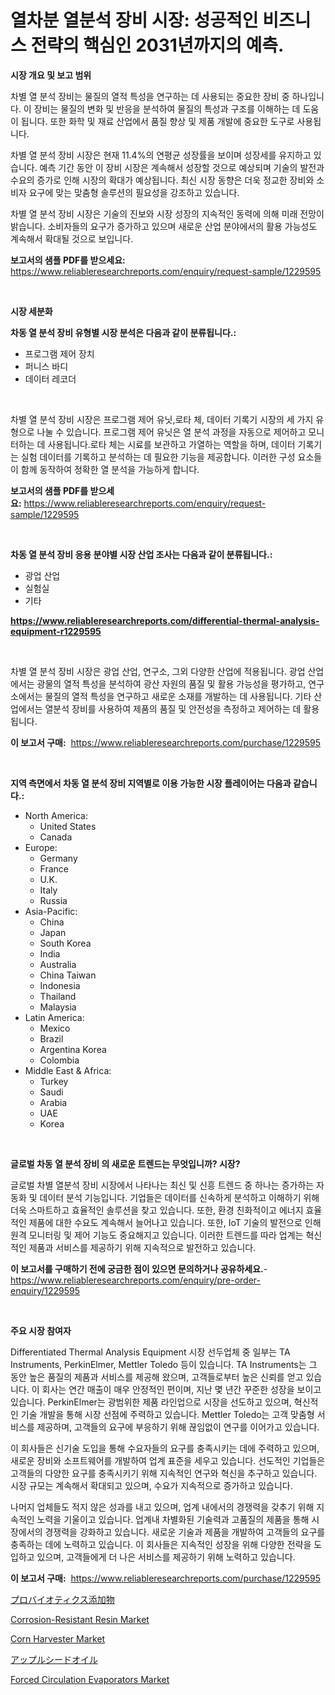 <p><h1>열차분 열분석 장비 시장: 성공적인 비즈니스 전략의 핵심인 2031년까지의 예측.</h1></p><p><strong>시장 개요 및 보고 범위</strong></p>
<p><p>차별 열 분석 장비는 물질의 열적 특성을 연구하는 데 사용되는 중요한 장비 중 하나입니다. 이 장비는 물질의 변화 및 반응을 분석하여 물질의 특성과 구조를 이해하는 데 도움이 됩니다. 또한 화학 및 재료 산업에서 품질 향상 및 제품 개발에 중요한 도구로 사용됩니다.</p><p>차별 열 분석 장비 시장은 현재 11.4%의 연평균 성장률을 보이며 성장세를 유지하고 있습니다. 예측 기간 동안 이 장비 시장은 계속해서 성장할 것으로 예상되며 기술의 발전과 수요의 증가로 인해 시장의 확대가 예상됩니다. 최신 시장 동향은 더욱 정교한 장비와 소비자 요구에 맞는 맞춤형 솔루션의 필요성을 강조하고 있습니다.</p><p>차별 열 분석 장비 시장은 기술의 진보와 시장 성장의 지속적인 동력에 의해 미래 전망이 밝습니다. 소비자들의 요구가 증가하고 있으며 새로운 산업 분야에서의 활용 가능성도 계속해서 확대될 것으로 보입니다.</p></p>
<p><strong>보고서의 샘플 PDF를 받으세요:</strong> <a href="https://www.reliableresearchreports.com/enquiry/request-sample/1229595">https://www.reliableresearchreports.com/enquiry/request-sample/1229595</a></p>
<p>&nbsp;</p>
<p><strong>시장 세분화</strong></p>
<p><strong>차동 열 분석 장비 유형별 시장 분석은 다음과 같이 분류됩니다.:</strong></p>
<p><ul><li>프로그램 제어 장치</li><li>퍼니스 바디</li><li>데이터 레코더</li></ul></p>
<p>&nbsp;</p>
<p><p>차별 열 분석 장비 시장은 프로그램 제어 유닛,로타 체, 데이터 기록기 시장의 세 가지 유형으로 나눌 수 있습니다. 프로그램 제어 유닛은 열 분석 과정을 자동으로 제어하고 모니터하는 데 사용됩니다.로타 체는 시료를 보관하고 가열하는 역할을 하며, 데이터 기록기는 실험 데이터를 기록하고 분석하는 데 필요한 기능을 제공합니다. 이러한 구성 요소들이 함께 동작하여 정확한 열 분석을 가능하게 합니다.</p></p>
<p><strong>보고서의 샘플 PDF를 받으세요:</strong>&nbsp;<a href="https://www.reliableresearchreports.com/enquiry/request-sample/1229595">https://www.reliableresearchreports.com/enquiry/request-sample/1229595</a></p>
<p>&nbsp;</p>
<p><strong> 차동 열 분석 장비 응용 분야별 시장 산업 조사는 다음과 같이 분류됩니다.:</strong></p>
<p><ul><li>광업 산업</li><li>실험실</li><li>기타</li></ul></p>
<p><strong><a href="https://www.reliableresearchreports.com/differential-thermal-analysis-equipment-r1229595">https://www.reliableresearchreports.com/differential-thermal-analysis-equipment-r1229595</a></strong></p>
<p>&nbsp;</p>
<p><p>차별 열 분석 장비 시장은 광업 산업, 연구소, 그외 다양한 산업에 적용됩니다. 광업 산업에서는 광물의 열적 특성을 분석하여 광산 자원의 품질 및 활용 가능성을 평가하고, 연구소에서는 물질의 열적 특성을 연구하고 새로운 소재를 개발하는 데 사용됩니다. 기타 산업에서는 열분석 장비를 사용하여 제품의 품질 및 안전성을 측정하고 제어하는 데 활용됩니다.</p></p>
<p><strong>이 보고서 구매:</strong>&nbsp; <a href="https://www.reliableresearchreports.com/purchase/1229595">https://www.reliableresearchreports.com/purchase/1229595</a></p>
<p>&nbsp;</p>
<p><strong>지역 측면에서 차동 열 분석 장비 지역별로 이용 가능한 시장 플레이어는 다음과 같습니다.:</strong></p>
<p><ul>
    <li>
        North America:
        <ul>
            <li>United States</li>
            <li>Canada</li>
        </ul>
    </li>
    <li>
        Europe:
        <ul>
            <li>Germany</li>
            <li>France</li>
            <li>U.K.</li>
            <li>Italy</li>
            <li>Russia</li>
        </ul>
    </li>
    <li>
        Asia-Pacific:
        <ul>
            <li>China</li>
            <li>Japan</li>
            <li>South Korea</li>
            <li>India</li>
            <li>Australia</li>
            <li>China Taiwan</li>
            <li>Indonesia</li>
            <li>Thailand</li>
            <li>Malaysia</li>
        </ul>
    </li>
    <li>
        Latin America:
        <ul>
            <li>Mexico</li>
            <li>Brazil</li>
            <li>Argentina Korea</li>
            <li>Colombia</li>
        </ul>
    </li>
    <li>
        Middle East & Africa:
        <ul>
            <li>Turkey</li>
            <li>Saudi</li>
            <li>Arabia</li>
            <li>UAE</li>
            <li>Korea</li>
        </ul>
    </li>
    </ul></p>
<p>&nbsp;</p>
<p><strong>글로벌 차동 열 분석 장비 의 새로운 트렌드는 무엇입니까? 시장?</strong></p>
<p><p>글로벌 차별 열분석 장비 시장에서 나타나는 최신 및 신흥 트렌드 중 하나는 증가하는 자동화 및 데이터 분석 기능입니다. 기업들은 데이터를 신속하게 분석하고 이해하기 위해 더욱 스마트하고 효율적인 솔루션을 찾고 있습니다. 또한, 환경 친화적이고 에너지 효율적인 제품에 대한 수요도 계속해서 늘어나고 있습니다. 또한, IoT 기술의 발전으로 인해 원격 모니터링 및 제어 기능도 중요해지고 있습니다. 이러한 트렌드를 따라 업계는 혁신적인 제품과 서비스를 제공하기 위해 지속적으로 발전하고 있습니다.</p></p>
<p><strong>이 보고서를 구매하기 전에 궁금한 점이 있으면 문의하거나 공유하세요.</strong>- <a href="https://www.reliableresearchreports.com/enquiry/pre-order-enquiry/1229595">https://www.reliableresearchreports.com/enquiry/pre-order-enquiry/1229595</a></p>
<p>&nbsp;</p>
<p><strong>주요 시장 참여자</strong></p>
<p><p>Differentiated Thermal Analysis Equipment 시장 선두업체 중 일부는 TA Instruments, PerkinElmer, Mettler Toledo 등이 있습니다. TA Instruments는 그 동안 높은 품질의 제품과 서비스를 제공해 왔으며, 고객들로부터 높은 신뢰를 얻고 있습니다. 이 회사는 연간 매출이 매우 안정적인 편이며, 지난 몇 년간 꾸준한 성장을 보이고 있습니다. PerkinElmer는 광범위한 제품 라인업으로 시장을 선도하고 있으며, 혁신적인 기술 개발을 통해 시장 선점에 주력하고 있습니다. Mettler Toledo는 고객 맞춤형 서비스를 제공하며, 고객들의 요구에 부응하기 위해 끊임없이 연구를 이어가고 있습니다.</p><p>이 회사들은 신기술 도입을 통해 수요자들의 요구를 충족시키는 데에 주력하고 있으며, 새로운 장비와 소프트웨어를 개발하여 업계 표준을 세우고 있습니다. 선도적인 기업들은 고객들의 다양한 요구를 충족시키기 위해 지속적인 연구와 혁신을 추구하고 있습니다. 시장 규모는 계속해서 확대되고 있으며, 수요가 지속적으로 증가하고 있습니다.</p><p>나머지 업체들도 적지 않은 성과를 내고 있으며, 업계 내에서의 경쟁력을 갖추기 위해 지속적인 노력을 기울이고 있습니다. 업계내 차별화된 기술력과 고품질의 제품을 통해 시장에서의 경쟁력을 강화하고 있습니다. 새로운 기술과 제품을 개발하여 고객들의 요구를 충족하는 데에 노력하고 있습니다. 이 회사들은 지속적인 성장을 위해 다양한 전략을 도입하고 있으며, 고객들에게 더 나은 서비스를 제공하기 위해 노력하고 있습니다.</p></p>
<p><strong>이 보고서 구매:</strong>&nbsp;&nbsp;<a href="https://www.reliableresearchreports.com/purchase/1229595">https://www.reliableresearchreports.com/purchase/1229595</a></p>
<p><p><a href="https://medium.com/@chloekessler01/%E3%83%97%E3%83%AD%E3%83%90%E3%82%A4%E3%82%AA%E3%83%86%E3%82%A3%E3%82%AF%E3%82%B9%E6%B7%BB%E5%8A%A0%E7%89%A9%E5%B8%82%E5%A0%B4%E3%81%AE%E5%88%86%E6%9E%90-%E3%82%B0%E3%83%AD%E3%83%BC%E3%83%90%E3%83%AB%E6%A5%AD%E7%95%8C%E3%81%AE%E5%B1%95%E6%9C%9B%E3%81%A8%E4%BA%88%E6%B8%AC-2024%E5%B9%B4%E3%81%8B%E3%82%892031%E5%B9%B4-6cf8e9dd5b96">プロバイオティクス添加物</a></p><p><a href="https://issuu.com/reportprime-2/docs/corrosion-resistant-resin-market-si_75fcdc46ccafcd">Corrosion-Resistant Resin Market</a></p><p><a href="https://view.publitas.com/reportprime-1/analyzing-corn-harvester-market-global-industry-perspective-and-forecast-2024-to-2031/">Corn Harvester Market</a></p><p><a href="https://github.com/moulafa/Market-Research-Report-List-1/blob/main/245279831914.md">アップルシードオイル</a></p><p><a href="https://github.com/rahu1506/Market-Research-Report-List-4/blob/main/forced-circulation-evaporators-market.md">Forced Circulation Evaporators Market</a></p></p>